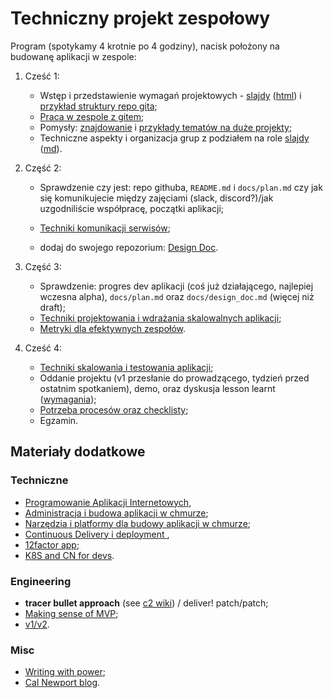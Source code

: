 # Techniczny projekt zespołowy

Program (spotykamy 4 krotnie po 4 godziny), nacisk położony na budowanę aplikacji w zespole:

1. Cześć 1:

   - Wstęp i przedstawienie wymagań projektowych - [slajdy](00_wstep/index.pdf) ([html](00_wstep)) i [przykład struktury repo gita](00_example);
   - [Praca w zespole z gitem](01_praca_z_gitem/README.md);
   - Pomysły: [znajdowanie](https://github.com/wojciech11/se_techniczny_projekt_nowatorski/tree/master/01_finding_ideas) i [przykłady tematów na duże projekty](https://github.com/wojciech11/se_techniczny_projekt_nowatorski/tree/master/01_topic_examples);
   - Techniczne aspekty i organizacja grup z podziałem na role [slajdy](01_intro/slides.pdf) ([md](01_intro/slides.md)).

2. Część 2:

   - Sprawdzenie czy jest: repo githuba, `README.md` i `docs/plan.md` czy jak się komunikujecie między zajęciami (slack, discord?)/jak uzgodniliście współpracę, początki aplikacji;

   - [Techniki komunikacji serwisów](02_srv_comm/README.md);

   - dodaj do swojego repozorium: [Design Doc](02_design_doc/README.md).

3. Część 3:

   - Sprawdzenie: progres dev aplikacji (coś już działającego, najlepiej wczesna alpha), `docs/plan.md` oraz `docs/design_doc.md` (więcej niż draft);
   - [Techniki projektowania i wdrażania skalowalnych aplikacji](03_projektowanie_i_wdrazanie/README.md);
   - [Metryki dla efektywnych zespołów](03_metrics/README.md).

5. Cześć 4:

   - [Techniki skalowania i testowania aplikacji](04_skalowanie_i_testowanie/README.md);
   - Oddanie projektu (v1 przesłanie do prowadzącego, tydzień przed ostatnim spotkaniem), demo, oraz dyskusja lesson learnt ([wymagania](04_oddanie_projektu/README.md));
   - [Potrzeba procesów oraz checklisty](04_checklists_and_process_iterations/README.md);
   - Egzamin.

## Materiały dodatkowe

### Techniczne

- [Programowanie Aplikacji Internetowych](https://github.com/wojciech11/se_internet_app_development),
- [Administracja i budowa aplikacji w chmurze](https://github.com/wojciech11/se_cloud_app_administration_and_development);
- [Narzędzia i platformy dla budowy aplikacji w chmurze](https://github.com/wojciech11/cloud_dev_tools_and_platforms);
- [Continuous Delivery i deployment ](https://github.com/wojciech11/se_continuous_delivery_and_deployment),
- [12factor app](https://12factor.net/);
- [K8S and CN for devs](https://github.com/wojciech12/workshop_kubernetes_and_cloudnative).

### Engineering

- **tracer bullet approach** (see [c2 wiki](https://wiki.c2.com/?TracerBullets)) / deliver! patch/patch;
- [Making sense of MVP](https://blog.crisp.se/2016/01/25/henrikkniberg/making-sense-of-mvp);
- [v1/v2](https://katemats.com/blog/lean-software-development-build-v1s-and-v2s).

### Misc

- [Writing with power](https://www.amazon.com/Writing-Power-Techniques-Mastering-Process/dp/0195120183);
- [Cal Newport blog](https://www.calnewport.com/blog/).
